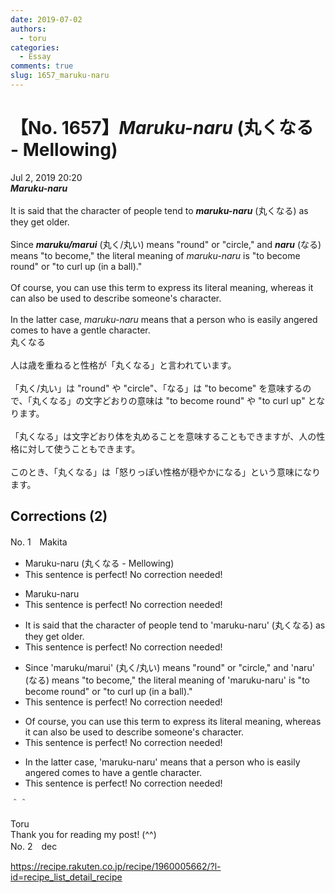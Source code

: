 ```yaml
---
date: 2019-07-02
authors:
  - toru
categories:
  - Essay
comments: true
slug: 1657_maruku-naru
---
```


# 【No. 1657】<strong><em>Maruku-naru</strong></em> (丸くなる - Mellowing)
<div class="date">Jul 2, 2019 20:20</div>
<div id="post"><div id="body_show_ori">
<strong><em>Maruku-naru</strong></em><br/><br/>It is said that the character of people tend to <strong><em>maruku-naru</em></strong> (丸くなる) as they get older.<br/><br/>Since <strong><em>maruku/marui</em></strong> (丸く/丸い) means "round" or "circle," and <strong><em>naru</em></strong> (なる) means "to become," the literal meaning of <em>maruku-naru</em> is "to become round" or "to curl up (in a ball)."<br/><br/>Of course, you can use this term to express its literal meaning, whereas it can also be used to describe someone's character.<br/><br/>In the latter case, <em>maruku-naru</em> means that a person who is easily angered comes to have a gentle character. 
</div></div>

<!-- more -->

<div id="post_ja"><div id="body_show_mo">
丸くなる<br/><br/>人は歳を重ねると性格が「丸くなる」と言われています。<br/><br/>「丸く/丸い」は "round" や "circle"、「なる」は "to become" を意味するので、「丸くなる」の文字どおりの意味は "to become round" や "to curl up" となります。<br/><br/>「丸くなる」は文字どおり体を丸めることを意味することもできますが、人の性格に対して使うこともできます。<br/><br/>このとき、「丸くなる」は「怒りっぽい性格が穏やかになる」という意味になります。
</div></div>

## Corrections (2)
<div id="block"><div class="first_name"> No. 1　<span class="just_name">Makita</span></div><div id="block2">
<ul class="correction_field">
<li class="incorrect">Maruku-naru (丸くなる - Mellowing)</li>
<li class="corrected perfect">This sentence is perfect! No correction needed!</li>
</ul>
<ul class="correction_field">
<li class="incorrect">Maruku-naru</li>
<li class="corrected perfect">This sentence is perfect! No correction needed!</li>
</ul>
<ul class="correction_field">
<li class="incorrect">It is said that the character of people tend to 'maruku-naru' (丸くなる) as they get older.</li>
<li class="corrected perfect">This sentence is perfect! No correction needed!</li>
</ul>
<ul class="correction_field">
<li class="incorrect">Since 'maruku/marui' (丸く/丸い) means "round" or "circle," and 'naru' (なる) means "to become," the literal meaning of 'maruku-naru' is "to become round" or "to curl up (in a ball)."</li>
<li class="corrected perfect">This sentence is perfect! No correction needed!</li>
</ul>
<ul class="correction_field">
<li class="incorrect">Of course, you can use this term to express its literal meaning, whereas it can also be used to describe someone's character.</li>
<li class="corrected perfect">This sentence is perfect! No correction needed!</li>
</ul>
<ul class="correction_field">
<li class="incorrect">In the latter case, 'maruku-naru' means that a person who is easily angered comes to have a gentle character.</li>
<li class="corrected perfect">This sentence is perfect! No correction needed!</li>
</ul>
<p class="comment_small">
 ＾＾
</p>

</div><div class="name"><span class="just_name">Toru</span><br>
Thank you for reading my post! (^^)
</div>
</div>
<div id="block"><div class="first_name"> No. 2　<span class="just_name">dec</span></div><div id="block2">
<p class="comment_small">
 <a href="https://recipe.rakuten.co.jp/recipe/1960005662/?l-id=recipe_list_detail_recipe" target="_blank">
  https://recipe.rakuten.co.jp/recipe/1960005662/?l-id=recipe_list_detail_recipe
 </a>
</p>

</div></div>
